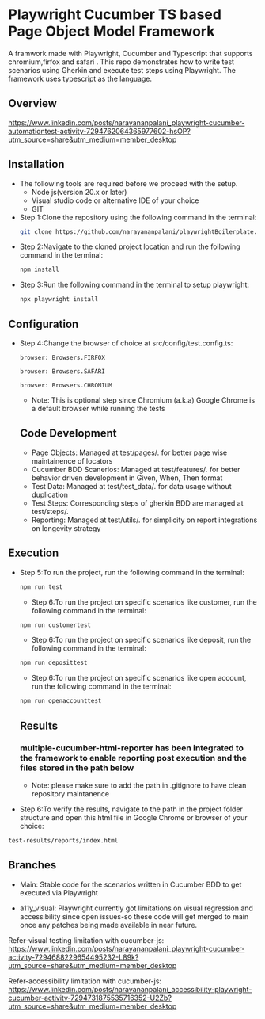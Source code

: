 # Playwright Cucumber TS based Page Object Model Framework

A framwork made with Playwright, Cucumber and Typescript that supports chromium,firfox and safari . This repo demonstrates how to write test scenarios using Gherkin and execute test steps using Playwright. The framework uses typescript as the language.

## Overview
https://www.linkedin.com/posts/narayananpalani_playwright-cucumber-automationtest-activity-7294762064365977602-hsOP?utm_source=share&utm_medium=member_desktop

## Installation

- The following tools are required before we proceed with the setup.
  - Node js(version 20.x or later)
  - Visual studio code or alternative IDE of your choice
  - GIT
- Step 1:Clone the repository using the following command in the terminal:
  ```bash
  git clone https://github.com/narayananpalani/playwrightBoilerplate.git
  ```
- Step 2:Navigate to the cloned project location and run the following command in the terminal:
  ```bash
  npm install
  ```
- Step 3:Run the following command in the terminal to setup playwright:
  ```bash
  npx playwright install
  ```
## Configuration
- Step 4:Change the browser of choice at src/config/test.config.ts:
  ```
  browser: Browsers.FIRFOX
  ```  

  ```
  browser: Browsers.SAFARI
  ``` 

  ```
  browser: Browsers.CHROMIUM
  ``` 
  - Note: This is optional step since Chromium (a.k.a) Google Chrome is a default browser while running the tests

  ## Code Development

  - Page Objects:  Managed at test/pages/*.* for better page wise maintainence of locators
  - Cucumber BDD Scanerios:  Managed at test/features/*.* for better behavior driven development in Given, When, Then format
  - Test Data:  Managed at test/test_data/*.* for data usage without duplication
  - Test Steps:  Corresponding steps of gherkin BDD are managed at test/steps/*.* 
  - Reporting:  Managed at test/utils/*.* for simplicity on report integrations on longevity strategy
  
## Execution
- Step 5:To run the project, run the following command in the terminal:
  ```bash
  npm run test
  ```

  - Step 6:To run the project on specific scenarios like customer, run the following command in the terminal:
  ```bash
  npm run customertest
  ```

   - Step 6:To run the project on specific scenarios like deposit, run the following command in the terminal:
  ```bash
  npm run deposittest
  ```

   - Step 6:To run the project on specific scenarios like open account, run the following command in the terminal:
  ```bash
  npm run openaccounttest
  ```


  ## Results

  ### multiple-cucumber-html-reporter has been integrated to the framework to enable reporting post execution and the files stored in the path below
  - Note: please make sure to add the path in .gitignore to have clean repository maintanence

 - Step 6:To verify the results, navigate to the path in the project folder structure and open this html file in Google Chrome or browser of your choice:
  ```bash
  test-results/reports/index.html
  ```

  ## Branches
- Main: Stable code for the scenarios written in Cucumber BDD to get executed via Playwright

- a11y_visual: Playwright currently got limitations on visual regression and accessibility since open issues-so these code will get merged to main once any patches being made available in near future.

Refer-visual testing limitation with cucumber-js: https://www.linkedin.com/posts/narayananpalani_playwright-cucumber-activity-7294688229654495232-L89k?utm_source=share&utm_medium=member_desktop

Refer-accessibility limitation with cucumber-js: https://www.linkedin.com/posts/narayananpalani_accessibility-playwright-cucumber-activity-7294731875535716352-U2Zb?utm_source=share&utm_medium=member_desktop

